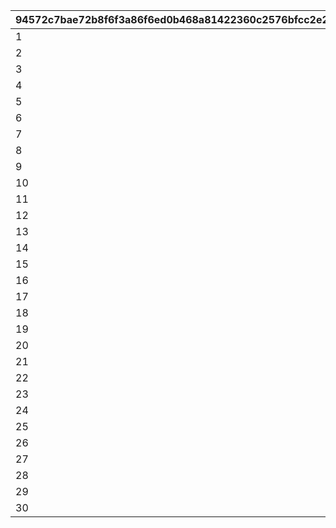 |94572c7bae72b8f6f3a86f6ed0b468a81422360c2576bfcc2e277f3eaaf0209a|0dfec93c693f2390bc7285a070af2ddf768bd7ff210ab69e01954a57ec5b63da|94f96eaf484272d1f24bc3a75645212ef4cf13a197e3a187e5073654dbc8c05a|aa45812b73b7397cd74e84915db87327a9479f49feea24fa3151517eecf8e9e3|4b7f8c975c977de5ac6dc9df7e9ce76cf56c8e1fe6d5b82b39574b7b3222ae8e|7cfd2fb2f611986da0a9aa70f8a72c89a7cbaebdce708d2bf9c04f08a5950939|4738d8fe34b38cb1608a73fcbb70070e068857c2d8a6d8b94808ca3d186c389d|9671e85436f2ca63cb4a260c48e6e202a26c8ccf0da4a8a58248e2813754c7ce|b65cd3d1f35497a6eb3b2862a584bbe672e7a3f5c0e9b8851047aa81369aa490|622d371903ad8b9c466149efcbdfb1e483db4e502421c83622e0180dd62f95b1|6c67b58103da10711f0cf62eca5bccbca8fe3a75c58132809fb8b14df7fe6bca|
| --- | --- | --- | --- | --- | --- | --- | --- | --- | --- | --- |
|1|283001001|2|25021|8|2|25013|31|0|0|0|
|2|283001002|2|25021|8|2|25013|31|0|0|0|
|3|283001003|2|25021|8|2|25013|32|0|0|0|
|4|283001004|2|25021|8|2|25013|32|0|0|0|
|5|283001005|2|25021|8|2|25013|33|0|0|0|
|6|283001006|2|25021|9|2|25013|33|0|0|0|
|7|283001007|2|25021|9|2|25013|34|0|0|0|
|8|283001008|2|25021|9|2|25013|35|0|0|0|
|9|283001009|2|25021|9|2|25013|35|0|0|0|
|10|283001010|2|25021|10|2|25013|37|0|0|0|
|11|283001011|2|25021|10|2|25013|41|0|0|0|
|12|283001012|2|25021|11|2|25013|43|0|0|0|
|13|283001013|2|25021|11|2|25013|46|0|0|0|
|14|283001014|2|25021|12|2|25013|48|0|0|0|
|15|283001015|2|25021|12|2|25013|50|0|0|0|
|16|283001016|2|25021|13|2|25013|53|0|0|0|
|17|283001017|2|25021|14|2|25013|55|0|0|0|
|18|283001018|2|25021|14|2|25013|58|0|0|0|
|19|283001019|2|25021|15|2|25013|60|0|0|0|
|20|283001020|2|25021|15|2|25013|62|0|0|0|
|21|283001021|2|25021|16|2|25013|68|0|0|0|
|22|283001022|2|25021|16|2|25013|70|0|0|0|
|23|283001023|2|25021|16|2|25013|72|0|0|0|
|24|283001024|2|25021|17|2|25013|75|0|0|0|
|25|283001025|2|25021|18|2|25013|77|0|0|0|
|26|283001026|2|25021|18|2|25013|79|0|0|0|
|27|283001027|2|25021|19|2|25013|82|0|0|0|
|28|283001028|2|25021|19|2|25013|84|0|0|0|
|29|283001029|2|25021|19|2|25013|86|0|0|0|
|30|283001030|2|25021|20|2|25013|89|0|0|0|